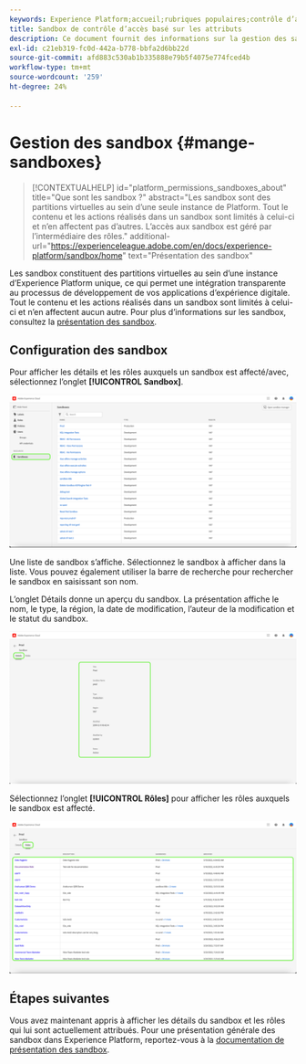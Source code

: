 ```yaml
---
keywords: Experience Platform;accueil;rubriques populaires;contrôle d’accès;contrôle d’accès basé sur les attributs;ABAC
title: Sandbox de contrôle d’accès basé sur les attributs
description: Ce document fournit des informations sur la gestion des sandbox via l’interface Autorisations dans Adobe Experience Cloud
exl-id: c21eb319-fc0d-442a-b778-bbfa2d6bb22d
source-git-commit: afd883c530ab1b335888e79b5f4075e774fced4b
workflow-type: tm+mt
source-wordcount: '259'
ht-degree: 24%

---
```


# Gestion des sandbox {#mange-sandboxes}

>[!CONTEXTUALHELP]
>id="platform_permissions_sandboxes_about"
>title="Que sont les sandbox ?"
>abstract="Les sandbox sont des partitions virtuelles au sein d’une seule instance de Platform. Tout le contenu et les actions réalisés dans un sandbox sont limités à celui-ci et n’en affectent pas d’autres. L’accès aux sandbox est géré par l’intermédiaire des rôles."
>additional-url="https://experienceleague.adobe.com/en/docs/experience-platform/sandbox/home" text="Présentation des sandbox"

Les sandbox constituent des partitions virtuelles au sein d’une instance d’Experience Platform unique, ce qui permet une intégration transparente au processus de développement de vos applications d’expérience digitale. Tout le contenu et les actions réalisés dans un sandbox sont limités à celui-ci et n’en affectent aucun autre. Pour plus d’informations sur les sandbox, consultez la [présentation des sandbox](../../../sandboxes/home.md).

## Configuration des sandbox

Pour afficher les détails et les rôles auxquels un sandbox est affecté/avec, sélectionnez l’onglet **[!UICONTROL Sandbox]**.

![flac-sandboxes-tab](../../images/flac-ui/flac-sandboxes-tab.png)

Une liste de sandbox s’affiche. Sélectionnez le sandbox à afficher dans la liste. Vous pouvez également utiliser la barre de recherche pour rechercher le sandbox en saisissant son nom.

L’onglet Détails donne un aperçu du sandbox. La présentation affiche le nom, le type, la région, la date de modification, l’auteur de la modification et le statut du sandbox.

![flac-sandboxes-details](../../images/flac-ui/flac-sandboxes-details.png)

Sélectionnez l’onglet **[!UICONTROL Rôles]** pour afficher les rôles auxquels le sandbox est affecté.

![flac-sandboxes-roles](../../images/flac-ui/flac-sandboxes-roles.png)

## Étapes suivantes

Vous avez maintenant appris à afficher les détails du sandbox et les rôles qui lui sont actuellement attribués. Pour une présentation générale des sandbox dans Experience Platform, reportez-vous à la [documentation de présentation des sandbox](../../sanboxes/../ui/overview.md).

